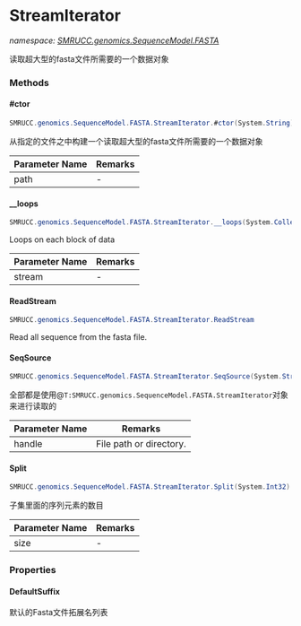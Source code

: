 ﻿# StreamIterator
_namespace: [SMRUCC.genomics.SequenceModel.FASTA](./index.md)_

读取超大型的fasta文件所需要的一个数据对象



### Methods

#### #ctor
```csharp
SMRUCC.genomics.SequenceModel.FASTA.StreamIterator.#ctor(System.String)
```
从指定的文件之中构建一个读取超大型的fasta文件所需要的一个数据对象

|Parameter Name|Remarks|
|--------------|-------|
|path|-|


#### __loops
```csharp
SMRUCC.genomics.SequenceModel.FASTA.StreamIterator.__loops(System.Collections.Generic.List{System.String})
```
Loops on each block of data

|Parameter Name|Remarks|
|--------------|-------|
|stream|-|


#### ReadStream
```csharp
SMRUCC.genomics.SequenceModel.FASTA.StreamIterator.ReadStream
```
Read all sequence from the fasta file.

#### SeqSource
```csharp
SMRUCC.genomics.SequenceModel.FASTA.StreamIterator.SeqSource(System.String,System.String[],System.Boolean)
```
全部都是使用@``T:SMRUCC.genomics.SequenceModel.FASTA.StreamIterator``对象来进行读取的

|Parameter Name|Remarks|
|--------------|-------|
|handle|File path or directory.|


#### Split
```csharp
SMRUCC.genomics.SequenceModel.FASTA.StreamIterator.Split(System.Int32)
```
子集里面的序列元素的数目

|Parameter Name|Remarks|
|--------------|-------|
|size|-|



### Properties

#### DefaultSuffix
默认的Fasta文件拓展名列表
